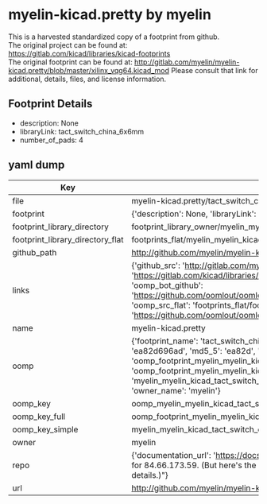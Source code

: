 # myelin-kicad.pretty by myelin  
This is a harvested standardized copy of a footprint from github.  
The original project can be found at:  
https://gitlab.com/kicad/libraries/kicad-footprints  
The original footprint can be found at:
http://gitlab.com/myelin/myelin-kicad.pretty/blob/master/xilinx_vqg64.kicad_mod
Please consult that link for additional, details, files, and license information.  
## Footprint Details
* description: None  
* libraryLink: tact_switch_china_6x6mm  
* number_of_pads: 4  
## yaml dump  
| Key | Value |  
| --- | --- |  
| file | myelin-kicad.pretty/tact_switch_china_6x6mm.kicad_mod |  
| footprint | {'description': None, 'libraryLink': 'tact_switch_china_6x6mm', 'number_of_pads': 4} |  
| footprint_library_directory | footprint_library_owner/myelin_myelin-kicad.pretty |  
| footprint_library_directory_flat | footprints_flat/myelin_myelin_kicad_tact_switch_china_6x6mm/working |  
| github_path | http://github.com/myelin/myelin-kicad.pretty/blob/master/tact_switch_china_6x6mm.kicad_mod |  
| links | {'github_src': 'http://gitlab.com/myelin/myelin-kicad.pretty/blob/master/xilinx_vqg64.kicad_mod', 'github_src_repo': 'https://gitlab.com/kicad/libraries/kicad-footprints', 'oomp_bot': 'footprints/myelin_myelin_kicad_tact_switch_china_6x6mm/working', 'oomp_bot_github': 'https://github.com/oomlout/oomlout_oomp_footprint_bot/tree/main/footprints/myelin_myelin_kicad_tact_switch_china_6x6mm/working', 'oomp_src_flat': 'footprints_flat/footprints_flat/myelin_myelin_kicad_tact_switch_china_6x6mm/working', 'oomp_src_flat_github': 'https://github.com/oomlout/oomlout_oomp_footprint_src/tree/main/footprints_flat/myelin_myelin_kicad_tact_switch_china_6x6mm/working'} |  
| name | myelin-kicad.pretty |  
| oomp | {'footprint_name': 'tact_switch_china_6x6mm', 'library_name': 'myelin_kicad', 'md5': 'ea82d696ad2eee2292a531f77cd331ad', 'md5_10': 'ea82d696ad', 'md5_5': 'ea82d', 'md5_6': 'ea82d6', 'oomp_key': 'oomp_myelin_myelin_kicad_tact_switch_china_6x6mm', 'oomp_key_extra': 'oomp_footprint_myelin_myelin_kicad_tact_switch_china_6x6mm', 'oomp_key_full': 'oomp_footprint_myelin_myelin_kicad_tact_switch_china_6x6mm_ea82d6', 'oomp_key_simple': 'myelin_myelin_kicad_tact_switch_china_6x6mm', 'original_filename': 'myelin-kicad.pretty/tact_switch_china_6x6mm.kicad_mod', 'owner_name': 'myelin'} |  
| oomp_key | oomp_myelin_myelin_kicad_tact_switch_china_6x6mm |  
| oomp_key_full | oomp_footprint_myelin_myelin_kicad_tact_switch_china_6x6mm |  
| oomp_key_simple | myelin_myelin_kicad_tact_switch_china_6x6mm |  
| owner | myelin |  
| repo | {'documentation_url': 'https://docs.github.com/rest/overview/resources-in-the-rest-api#rate-limiting', 'message': "API rate limit exceeded for 84.66.173.59. (But here's the good news: Authenticated requests get a higher rate limit. Check out the documentation for more details.)"} |  
| url | http://github.com/myelin/myelin-kicad.pretty |  

